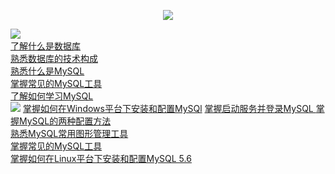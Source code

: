 <p align = "center">
<img src= "https://readme-typing-svg.demolab.com?font=Fira+Code&pause=1000&width=435&lines=MySql%E5%85%A5%E9%97%A8%EF%BC%81">
</p>
<img align = "left" src = "https://img.shields.io/badge/mysql-%E7%AC%AC%E4%B8%80%E7%AB%A0%3A%E5%88%9D%E8%AF%86%E6%95%B0%E6%8D%AE%E5%BA%93-green"><br>
<a href = "#">了解什么是数据库</a>
<a href = "#"掌握什么是表、数据类型和主键</a><br>
<a href = "#">熟悉数据库的技术构成</a><br>
<a href = "#">熟悉什么是MySQL </a><br>
<a href = "#">掌握常见的MySQL工具</a><br>
<a href = "#">了解如何学习MySQL </a><br>
<img src="https://img.shields.io/badge/mysql-%E7%AC%AC%E4%BA%8C%E7%AB%A0%3AMySQL%E5%AE%89%E8%A3%85%E4%B8%8E%E9%85%8D%E7%BD%AE-green">
<a href = "#"> 掌握如何在Windows平台下安装和配置MySQl</a>
<a href = "#">掌握启动服务并登录MySQL </a>
 <a href = "#">掌握MySQL的两种配置方法</a><br>
<a href = "#"> 熟悉MySQL常用图形管理工具</a><br>
<a href = "#">掌握常见的MySQL工具</a><br>
 <a href = "#">掌握如何在Linux平台下安装和配置MySQL 5.6</a><br>
